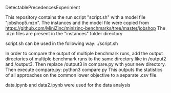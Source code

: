 DetectablePrecedencesExperiment

This repository contains the run script "script.sh" with a model file 
"jobshop5.mzn". The instances and the model file were copied from https://github.com/MiniZinc/minizinc-benchmarks/tree/master/jobshop
The .dzn files are present in the "instances" folder directory

script.sh can be used in the following way: 
./script.sh <output-dir> 

In order to compare the output of multiple benchmark runs, add the output directories 
of multiple benchmark runs to the same directory like in /output2 and /output3.
Then replace /output3 in compare.py with your new directory.
Then execute compare.py:
python3 compare.py
This outputs the statistics of all approaches on the common lower objective to 
a separate .csv file.

data.ipynb and data2.ipynb were used for the data analysis

